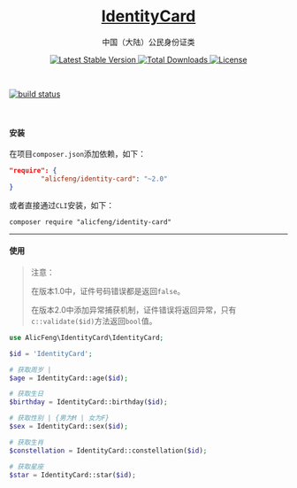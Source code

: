 <h1 align="center">
    <a href="https://github.com/alicfeng/identity-card">
        IdentityCard
    </a>
</h1>
<p align="center"> 
    中国（大陆）公民身份证类
</p>
<p align="center">
      <a href="https://packagist.org/packages/alicfeng/identity-card">
            <img src="https://poser.pugx.org/alicfeng/identity-card/v/stable.svg" alt="Latest Stable Version">
     </a>
    <a href="https://packagist.org/packages/alicfeng/IdentityCard">
        <img src="https://poser.pugx.org/alicfeng/identity-card/d/total.svg" alt="Total Downloads">
    </a>
	<a href="https://packagist.org/packages/alicfeng/identity-card">
    	 <img src="https://poser.pugx.org/alicfeng/identity-card/license.svg" alt="License">
        </a>

​      <a href="https://github.com/alicfeng/identity-card">

​            <img src="https://travis-ci.org/alicfeng/IdentityCard.svg?branch=master" alt="build status">

​     </a>

</p>



#### 安装

在项目`composer.json`添加依赖，如下：

```json
"require": {
        "alicfeng/identity-card": "~2.0"
}
```

或者直接通过`CLI`安装，如下：

```shell
composer require "alicfeng/identity-card"
```



___



#### 使用

> 注意：
>
> 在版本1.0中，证件号码错误都是返回`false`。
>
> 在版本2.0中添加异常捕获机制，证件错误将返回异常，只有`c::validate($id)`方法返回`bool`值。

```php
use AlicFeng\IdentityCard\IdentityCard;

$id = 'IdentityCard';

# 获取周岁 | 
$age = IdentityCard::age($id);

# 获取生日
$birthday = IdentityCard::birthday($id);

# 获取性别 | {男为M | 女为F}
$sex = IdentityCard::sex($id);

# 获取生肖
$constellation = IdentityCard::constellation($id);

# 获取星座
$star = IdentityCard::star($id);
```

